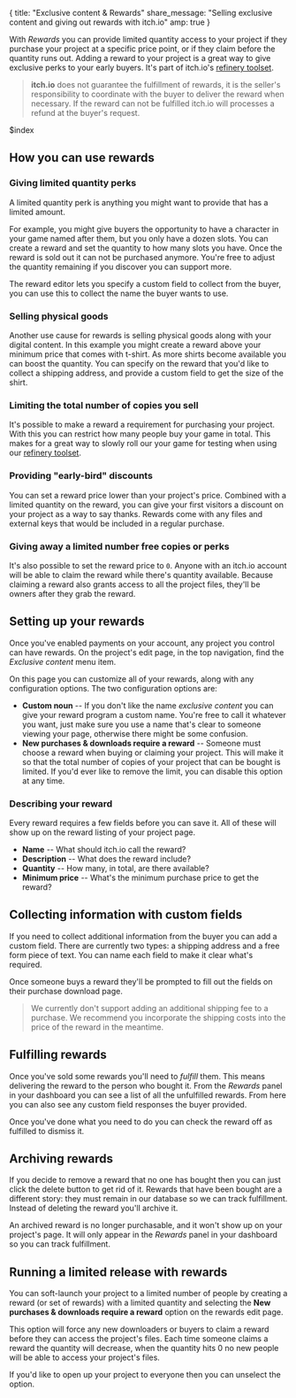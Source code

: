 {
  title: "Exclusive content & Rewards"
  share_message: "Selling exclusive content and giving out rewards with itch.io"
  amp: true
}


With *Rewards* you can provide limited quantity access to your project if
they purchase your project at a specific price point, or if they claim before
the quantity runs out. Adding a reward to your project is a great way to give
exclusive perks to your early buyers. It's part of itch.io's [refinery
toolset](/refinery).

> **itch.io** does not guarantee the fulfillment of rewards, it is the seller's
> responsibility to coordinate with the buyer to deliver the reward when
> necessary. If the reward can not be fulfilled itch.io will processes a refund
> at the buyer's request.

$index

## How you can use rewards

### Giving limited quantity perks

A limited quantity perk is anything you might want to provide that has a
limited amount.

For example, you might give buyers the opportunity to have a character in your
game named after them, but you only have a dozen slots. You can create a reward
and set the quantity to how many slots you have. Once the reward is sold out it
can not be purchased anymore. You're free to adjust the quantity remaining if
you discover you can support more.

The reward editor lets you specify a custom field to collect from the buyer,
you can use this to collect the name the buyer wants to use.

### Selling physical goods

Another use cause for rewards is selling physical goods along with your digital
content. In this example you might create a reward above your minimum price
that comes with t-shirt. As more shirts become available you can boost the
quantity. You can specify on the reward that you'd like to collect a shipping
address, and provide a custom field to get the size of the shirt.

### Limiting the total number of copies you sell

It's possible to make a reward a requirement for purchasing your project. With
this you can restrict how many people buy your game in total. This makes for a
great way to slowly roll our your game for testing when using our [refinery
toolset](/refinery).

### Providing "early-bird" discounts

You can set a reward price lower than your project's price. Combined with a
limited quantity on the reward, you can give your first visitors a discount on
your project as a way to say thanks. Rewards come with any files and external
keys that would be included in a regular purchase.

### Giving away a limited number free copies or perks

It's also possible to set the reward price to `0`. Anyone with an itch.io
account will be able to claim the reward while there's quantity available.
Because claiming a reward also grants access to all the project files, they'll
be owners after they grab the reward.

## Setting up your rewards

Once you've enabled payments on your account, any project you control can have
rewards. On the project's edit page, in the top navigation, find the *Exclusive
content* menu item.

On this page you can customize all of your rewards, along with any
configuration options. The two configuration options are:

* **Custom noun** -- If you don't like the name *exclusive content* you can give your reward program a custom name. You're free to call it whatever you want, just make sure you use a name that's clear to someone viewing your page, otherwise there might be some confusion.
* **New purchases & downloads require a reward** -- Someone must choose a reward when buying or claiming your project. This will make it so that the total number of copies of your project that can be bought is limited. If you'd ever like to remove the limit, you can disable this option at any time.

### Describing your reward

Every reward requires a few fields before you can save it. All of these will
show up on the reward listing of your project page.

* **Name** -- What should itch.io call the reward?
* **Description** -- What does the reward include?
* **Quantity** -- How many, in total, are there available?
* **Minimum price** -- What's the minimum purchase price to get the reward?

## Collecting information with custom fields

If you need to collect additional information from the buyer you can add a
custom field. There are currently two types: a shipping address and a free form
piece of text. You can name each field to make it clear what's required.

Once someone buys a reward they'll be prompted to fill out the fields on their
purchase download page.

> We currently don't support adding an additional shipping fee to a purchase.
> We recommend you incorporate the shipping costs into the price of the reward
> in the meantime.

## Fulfilling rewards

Once you've sold some rewards you'll need to *fulfill* them. This means
delivering the reward to the person who bought it. From the *Rewards*
panel in your dashboard you can see a list of all the unfulfilled rewards. From
here you can also see any custom field responses the buyer provided.

Once you've done what you need to do you can check the reward off as fulfilled
to dismiss it.

## Archiving rewards

If you decide to remove a reward that no one has bought then you can just click
the delete button to get rid of it. Rewards that have been bought are a
different story: they must remain in our database so we can track fulfillment.
Instead of deleting the reward you'll archive it.

An archived reward is no longer purchasable, and it won't show up on your
project's page. It will only appear in the *Rewards* panel in your
dashboard so you can track fulfillment.


## Running a limited release with rewards

You can soft-launch your project to a limited number of people by creating a
reward (or set of rewards) with a limited quantity and selecting the **New
purchases & downloads require a reward** option on the rewards edit page.

This option will force any new downloaders or buyers to claim a reward before
they can access the project's files. Each time someone claims a reward the
quantity will decrease, when the quantity hits 0 no new people will be able
to access your project's files.

If you'd like to open up your project to everyone then you can unselect the
option.


